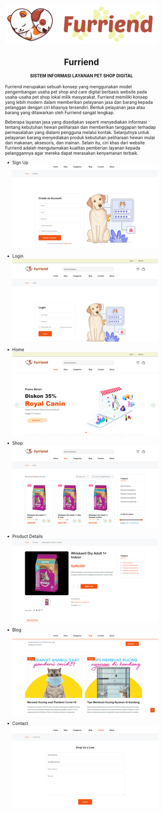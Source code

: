 <p align="center"><a><img src="public/assets/imgs/logo/logo.png" width="600"></a></p> 
<h1 align="center"><b>Furriend</b></h1>

<h4 align="center">SISTEM INFORMASI LAYANAN PET SHOP DIGITAL</h4>

Furriend merupakan sebuah konsep yang menggunakan model pengembangan usaha pet shop and care digital berbasis website pada usaha-usaha pet shop lokal milik masyarakat. Furriend memiliki konsep yang lebih modern dalam memberikan pelayanan jasa dan barang kepada pelanggan dengan ciri khasnya tersendiri. Bentuk pelayanan jasa atau barang yang ditawarkan oleh Furriend sangat lengkap.

Beberapa layanan jasa yang disediakan seperti menyediakan informasi tentang kebutuhan hewan peliharaan dan memberikan tanggapan terhadap permasalahan yang dialami pengguna melalui kontak. Selanjutnya untuk pelayanan barang menyediakan produk kebutuhan peliharaan hewan mulai dari makanan, aksesoris, dan mainan. Selain itu, ciri khas dari website Furriend adalah mengutamakan kualitas pemberian layanan kepada pelanggannya agar mereka dapat merasakan kenyamanan terbaik.

* Sign Up
![](https://raw.githubusercontent.com/alvinfebrianto/Furriend-Laravel/img/%5B1%5D%20Register.png)

* Login
![](https://raw.githubusercontent.com/alvinfebrianto/Furriend-Laravel/img/%5B2%5D%20Login.png)

* Home
![](https://raw.githubusercontent.com/alvinfebrianto/Furriend-Laravel/img/%5B3%5D%20Home.png)

* Shop
![](https://raw.githubusercontent.com/alvinfebrianto/Furriend-Laravel/img/%5B4%5D%20Shop.png)

* Product Details
![](https://raw.githubusercontent.com/alvinfebrianto/Furriend-Laravel/img/%5B5%5D%20Product%20Details.png)

* Blog
![](https://raw.githubusercontent.com/alvinfebrianto/Furriend-Laravel/img/%5B7%5D%20Blog.png)

* Contact
![](https://raw.githubusercontent.com/alvinfebrianto/Furriend-Laravel/img/%5B9%5D%20Contact.png)